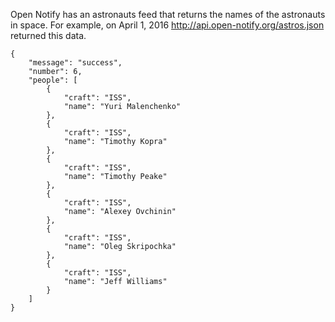 Open Notify has an astronauts feed that returns the names of the astronauts in space. 
For example, on April 1, 2016 <a href="http://api.open-notify.org/astros.json" target="_blank">http://api.open-notify.org/astros.json</a> returned this data.

    {
        "message": "success", 
        "number": 6, 
        "people": [
            {
                "craft": "ISS", 
                "name": "Yuri Malenchenko"
            }, 
            {
                "craft": "ISS", 
                "name": "Timothy Kopra"
            }, 
            {
                "craft": "ISS", 
                "name": "Timothy Peake"
            }, 
            {
                "craft": "ISS", 
                "name": "Alexey Ovchinin"
            }, 
            {
                "craft": "ISS", 
                "name": "Oleg Skripochka"
            }, 
            {
                "craft": "ISS", 
                "name": "Jeff Williams"
            }
        ]
    }
